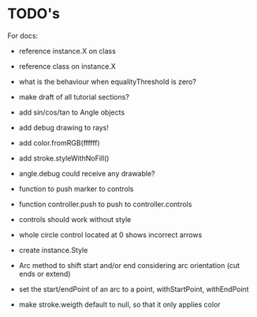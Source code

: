 TODO's
======

For docs:
+ reference instance.X on class
+ reference class on instance.X

+ what is the behaviour when equalityThreshold is zero?

+ make draft of all tutorial sections?
+ add sin/cos/tan to Angle objects
+ add debug drawing to rays!
+ add color.fromRGB(ffffff)
+ add stroke.styleWithNoFill()
+ angle.debug could receive any drawable?

+ function to push marker to controls
+ function controller.push to push to controller.controls
+ controls should work without style

+ whole circle control located at 0 shows incorrect arrows

+ create instance.Style
+ Arc method to shift start and/or end considering arc orientation (cut ends or extend)
+ set the start/endPoint of an arc to a point, withStartPoint, withEndPoint
+ make stroke.weigth default to null, so that it only applies color
